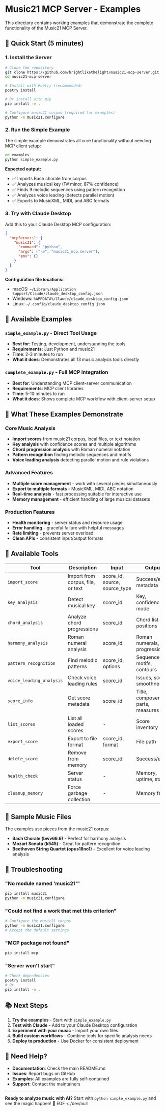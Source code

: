# Music21 MCP Server - Examples

This directory contains working examples that demonstrate the complete functionality of the Music21 MCP Server.

## 🚀 Quick Start (5 minutes)

### 1. Install the Server

```bash
# Clone the repository
git clone https://github.com/brightlikethelight/music21-mcp-server.git
cd music21-mcp-server

# Install with Poetry (recommended)
poetry install

# Or install with pip
pip install -e .

# Configure music21 corpus (required for examples)
python -m music21.configure
```

### 2. Run the Simple Example

The simple example demonstrates all core functionality without needing MCP client setup:

```bash
cd examples
python simple_example.py
```

**Expected output:**
- ✅ Imports Bach chorale from corpus
- ✅ Analyzes musical key (F# minor, 87% confidence)
- ✅ Finds 9 melodic sequences using pattern recognition
- ✅ Analyzes voice leading (detects parallel motion)
- ✅ Exports to MusicXML, MIDI, and ABC formats

### 3. Try with Claude Desktop

Add this to your Claude Desktop MCP configuration:

```json
{
  "mcpServers": {
    "music21": {
      "command": "python",
      "args": ["-m", "music21_mcp.server"],
      "env": {}
    }
  }
}
```

**Configuration file locations:**
- macOS: `~/Library/Application Support/Claude/claude_desktop_config.json`
- Windows: `%APPDATA%/Claude/claude_desktop_config.json`
- Linux: `~/.config/claude_desktop_config.json`

## 📁 Available Examples

### `simple_example.py` - Direct Tool Usage
- **Best for**: Testing, development, understanding the tools
- **Requirements**: Just Python and music21
- **Time**: 2-3 minutes to run
- **What it does**: Demonstrates all 13 music analysis tools directly

### `complete_example.py` - Full MCP Integration
- **Best for**: Understanding MCP client-server communication
- **Requirements**: MCP client libraries
- **Time**: 5-10 minutes to run
- **What it does**: Shows complete MCP workflow with client-server setup

## 🎵 What These Examples Demonstrate

### Core Music Analysis
- **Import scores** from music21 corpus, local files, or text notation
- **Key analysis** with confidence scores and multiple algorithms
- **Chord progression analysis** with Roman numeral notation
- **Pattern recognition** finding melodic sequences and motifs
- **Voice leading analysis** detecting parallel motion and rule violations

### Advanced Features
- **Multiple score management** - work with several pieces simultaneously
- **Export to multiple formats** - MusicXML, MIDI, ABC notation
- **Real-time analysis** - fast processing suitable for interactive use
- **Memory management** - efficient handling of large musical datasets

### Production Features
- **Health monitoring** - server status and resource usage
- **Error handling** - graceful failure with helpful messages
- **Rate limiting** - prevents server overload
- **Clean APIs** - consistent input/output formats

## 🔧 Available Tools

| Tool | Description | Input | Output |
|------|-------------|-------|--------|
| `import_score` | Import from corpus, file, or text | score_id, source, source_type | Success/error, metadata |
| `key_analysis` | Detect musical key | score_id | Key, confidence, mode |
| `chord_analysis` | Analyze chord progressions | score_id | Chord list with positions |
| `harmony_analysis` | Roman numeral analysis | score_id | Roman numerals, progressions |
| `pattern_recognition` | Find melodic patterns | score_id, options | Sequences, motifs, contours |
| `voice_leading_analysis` | Check voice leading rules | score_id | Issues, score, smoothness |
| `score_info` | Get score metadata | score_id | Title, composer, parts, measures |
| `list_scores` | List all loaded scores | - | Score inventory |
| `export_score` | Export to file format | score_id, format | File path |
| `delete_score` | Remove from memory | score_id | Success/error |
| `health_check` | Server status | - | Memory, uptime, status |
| `cleanup_memory` | Force garbage collection | - | Memory freed |

## 🎼 Sample Music Files

The examples use pieces from the music21 corpus:

- **Bach Chorale (bwv66.6)** - Perfect for harmony analysis
- **Mozart Sonata (k545)** - Great for pattern recognition
- **Beethoven String Quartet (opus18no1)** - Excellent for voice leading analysis

## 🐛 Troubleshooting

### "No module named 'music21'"
```bash
pip install music21
python -m music21.configure
```

### "Could not find a work that met this criterion"
```bash
# Configure the music21 corpus
python -m music21.configure
# Accept the default settings
```

### "MCP package not found"
```bash
pip install mcp
```

### "Server won't start"
```bash
# Check dependencies
poetry install
# Or
pip install -e .
```

## 📚 Next Steps

1. **Try the examples** - Start with `simple_example.py`
2. **Test with Claude** - Add to your Claude Desktop configuration
3. **Experiment with your music** - Import your own files
4. **Build custom workflows** - Combine tools for specific analysis needs
5. **Deploy to production** - Use Docker for consistent deployment

## 🤝 Need Help?

- **Documentation**: Check the main README.md
- **Issues**: Report bugs on GitHub
- **Examples**: All examples are fully self-contained
- **Support**: Contact the maintainers

---

**Ready to analyze music with AI?** Start with `python simple_example.py` and see the magic happen\! 🎵
EOF < /dev/null